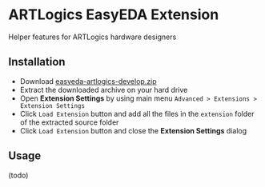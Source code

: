 # ARTLogics EasyEDA Extension

Helper features for ARTLogics hardware designers

## Installation

* Download [easyeda-artlogics-develop.zip](https://github.com/hotteshen/easyeda-artlogics/archive/refs/heads/develop.zip)
* Extract the downloaded archive on your hard drive
* Open **Extension Settings** by using main menu `Advanced > Extensions > Extension Settings`
* Click `Load Extension` button and add all the files in the `extension` folder of the extracted source folder
* Click `Load Extension` button and close the **Extension Settings** dialog

## Usage

(todo)
